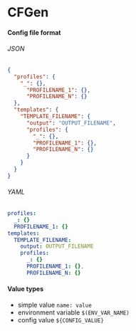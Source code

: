 CFGen
=====

#### Config file format

###### JSON

```json
{
  "profiles": {
    "_": {},
      "PROFILENAME_1": {},
      "PROFILENAME_N": {}
  },
  "templates": {
    "TEMPLATE_FILENAME": {
      "output": "OUTPUT_FILENAME",
      "profiles": {
        "_": {},
        "PROFILENAME_1": {},
        "PROFILENAME_N": {}
      }
    }
  }
}
```

###### YAML

```yaml
profiles:
  _: {}
  PROFILENAME_1: {}
templates:
  TEMPLATE_FILENAME:
    output: OUTPUT_FILENAME
    profiles:
      _: {}
      PROFILENAME_1: {},
      PROFILENAME_N: {}
```

#### Value types

- simple value `name: value`
- environment variable `$(ENV_VAR_NAME)`
- config value `${CONFIG_VALUE}`
